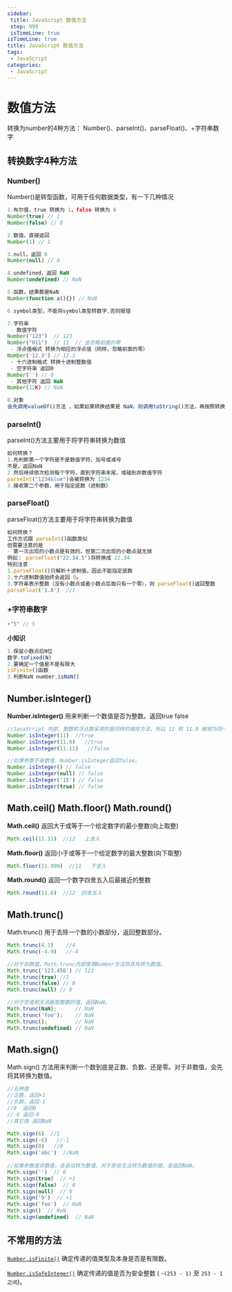 ```yaml
---
sidebar:
 title: JavaScript 数值方法
 step: 999
 isTimeLine: true
isTimeLine: true
title: JavaScript 数值方法
tags:
 - JavaScript
categories:
 - JavaScript
---
```


# 数值方法
转换为number的4种方法： Number()、parseInt()、parseFloat()、+字符串数字

## 转换数字4种方法
### Number()

Number()是转型函数，可用于任何数据类型，有一下几种情况

```js
1.布尔值，true 转换为 1，false 转换为 0
Number(true) // 1
Number(false) // 0

2.数值，直接返回
Number(1) // 1

3.null，返回 0
Number(null) // 0

4.undefined，返回 NaN
Number(undefined) // NaN

5.函数，结果都是NaN
Number(function a(){}) // NaN

6.symbol类型，不能将symbol类型转数字,否则报错

7.字符串
 - 数值字符
Number("123")  // 123
Number("011")  // 11  // 会忽略前面的零
 - 浮点值格式 转换为相应的浮点值（同样，忽略前面的零）
Number('12.3') // 12.3	
 - 十六进制格式 转换十进制整数值
 - 空字符串 返回0
Number('') // 0
 - 其他字符 返回 NaN
Number(12K) // NaN

8.对象
会先调用valueOf()方法 ，如果如果转换结果是 NaN，则调用toString()方法，再按照转换字符串的规则转换
```

### parseInt()

parseInt()方法主要用于将字符串转换为数值

```js
如何转换？
1.先判断第一个字符是不是数值字符、加号或减号
不是，返回NaN
2.然后继续依次检测每个字符，直到字符串末尾，或碰到非数值字符
parseInt("1234blue")会被转换为 1234
3.接收第二个参数，用于指定底数（进制数）
```

 ### parseFloat()

parseFloat()方法主要用于将字符串转换为数值

```js
如何转换？
工作方式跟 parseInt()函数类似
但需要注意的是
- 第一次出现的小数点是有效的，但第二次出现的小数点就无效
例如： parseFloat("22.34.5")将转换成 22.34
特别注意
1.parseFloat()只解析十进制值，因此不能指定底数
2.十六进制数值始终会返回 0。
3.字符串表示整数（没有小数点或者小数点后面只有一个零），则 parseFloat()返回整数
parseFloat('1.0')  //1
```

### +字符串数字

```js
+"5" // 5
```

**小知识**

```js
1.保留小数点后N位
数字.toFixed(N)
2.要确定一个值是不是有限大
isFinite()函数
3.判断NaN number.isNaN()
```



## Number.isInteger() 

**Number.isInteger()** 用来判断一个数值是否为整数。返回true  false

```js
//JavaScript 内部，整数和浮点数采用的是同样的储存方法，所以 11 和 11.0 被视为同一个值。
Number.isInteger(11)  //true
Number.isInteger(11.0)   //true
Number.isInteger(11.11)   //false

//如果参数不是数值，Number.isInteger返回false。
Number.isInteger() // false
Number.isInteger(null) // false
Number.isInteger('15') // false
Number.isInteger(true) // false
```



## Math.ceil()  Math.floor()  Math.round()

**Math.ceil()**        返回大于或等于一个给定数字的最小整数(向上取整)

```js
Math.ceil(11.11)  //12   上舍入
```



**Math.floor()**      返回小于或等于一个给定数字的最大整数(向下取整)

```js
Math.floor(11.999)  //11   下舍入
```



 **Math.round()**      返回一个数字四舍五入后最接近的整数

```js
Math.round(11.6)  //12  四舍五入
```



## Math.trunc()

Math.trunc()      用于去除一个数的小数部分，返回整数部分。

```js
Math.trunc(4.1)    //4
Math.trunc(-4.9)   //-4

//对于非数值，Math.trunc内部使用Number方法将其先转为数值。
Math.trunc('123.456') // 123
Math.trunc(true) //1
Math.trunc(false) // 0
Math.trunc(null) // 0

//对于空值和无法截取整数的值，返回NaN。
Math.trunc(NaN);      // NaN
Math.trunc('foo');    // NaN
Math.trunc();         // NaN
Math.trunc(undefined) // NaN
```



## Math.sign() 

Math.sign()       方法用来判断一个数到底是正数、负数、还是零。对于非数值，会先将其转换为数值。

```js
//五种值
//正数，返回+1
//负数，返回-1
//0  返回0
//-0 返回-0
//其它值 返回NaN

Math.sign(6)  //1
Math.sign(-6)   //-1
Math.sign(0)   //0
Math.sign('abc')  //NaN
	
//如果参数是非数值，会自动转为数值。对于那些无法转为数值的值，会返回NaN。
Math.sign('')  // 0
Math.sign(true)  // +1
Math.sign(false)  // 0
Math.sign(null)  // 0
Math.sign('9')  // +1
Math.sign('foo')  // NaN
Math.sign()  // NaN
Math.sign(undefined)  // NaN
```

## 不常用的方法

[`Number.isFinite()`](https://developer.mozilla.org/zh-CN/docs/Web/JavaScript/Reference/Global_Objects/Number/isFinite)  确定传递的值类型及本身是否是有限数。

[`Number.isSafeInteger()`](https://developer.mozilla.org/zh-CN/docs/Web/JavaScript/Reference/Global_Objects/Number/isSafeInteger) 确定传递的值是否为安全整数 ( -`(253 - 1)` 至 `253 - 1之间`)。